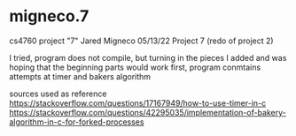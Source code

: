 # migneco.7
cs4760 project "7"
Jared Migneco
05/13/22
Project 7 (redo of project 2)

I tried, program does not compile, but turning in the pieces I added and was hoping that the beginning parts would work first, program conmtains attempts at timer and bakers algorithm

sources used as reference
https://stackoverflow.com/questions/17167949/how-to-use-timer-in-c
https://stackoverflow.com/questions/42295035/implementation-of-bakery-algorithm-in-c-for-forked-processes
